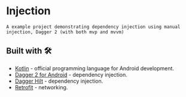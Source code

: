 # Injection

`A example project demonstrating dependency injection using manual injection, Dagger 2 (with both mvp and mvvm)`

## Built with 🛠

* [Kotlin](https://kotlinlang.org/) - official programming language for Android development.
* [Dagger 2 for Android](https://dagger.dev/dev-guide/android) - dependency injection.
* [Dagger Hilt](https://dagger.dev/hilt/) - dependency injection.
* [Retrofit](https://square.github.io/retrofit/) - networking.
